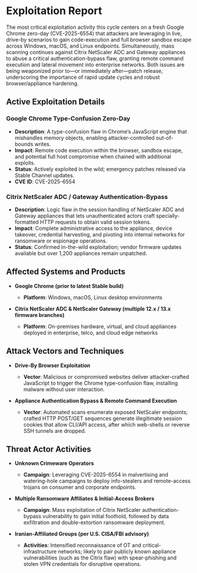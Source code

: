 # Exploitation Report

The most critical exploitation activity this cycle centers on a fresh Google Chrome zero-day (CVE-2025-6554) that attackers are leveraging in live, drive-by scenarios to gain code-execution and full browser sandbox escape across Windows, macOS, and Linux endpoints. Simultaneously, mass scanning continues against Citrix NetScaler ADC and Gateway appliances to abuse a critical authentication-bypass flaw, granting remote command execution and lateral movement into enterprise networks. Both issues are being weaponized prior to—or immediately after—patch release, underscoring the importance of rapid update cycles and robust browser/appliance hardening.

## Active Exploitation Details

### Google Chrome Type-Confusion Zero-Day  
- **Description**: A type-confusion flaw in Chrome’s JavaScript engine that mishandles memory objects, enabling attacker-controlled out-of-bounds writes.  
- **Impact**: Remote code execution within the browser, sandbox escape, and potential full host compromise when chained with additional exploits.  
- **Status**: Actively exploited in the wild; emergency patches released via Stable Channel updates.  
- **CVE ID**: CVE-2025-6554  

### Citrix NetScaler ADC / Gateway Authentication-Bypass  
- **Description**: Logic flaw in the session handling of NetScaler ADC and Gateway appliances that lets unauthenticated actors craft specially-formatted HTTP requests to obtain valid session tokens.  
- **Impact**: Complete administrative access to the appliance, device takeover, credential harvesting, and pivoting into internal networks for ransomware or espionage operations.  
- **Status**: Confirmed in-the-wild exploitation; vendor firmware updates available but over 1,200 appliances remain unpatched.  

## Affected Systems and Products

- **Google Chrome (prior to latest Stable build)**  
  - **Platform**: Windows, macOS, Linux desktop environments  

- **Citrix NetScaler ADC & NetScaler Gateway (multiple 12.x / 13.x firmware branches)**  
  - **Platform**: On-premises hardware, virtual, and cloud appliances deployed in enterprise, telco, and cloud edge networks  

## Attack Vectors and Techniques

- **Drive-By Browser Exploitation**  
  - **Vector**: Malicious or compromised websites deliver attacker-crafted JavaScript to trigger the Chrome type-confusion flaw, installing malware without user interaction.  

- **Appliance Authentication Bypass & Remote Command Execution**  
  - **Vector**: Automated scans enumerate exposed NetScaler endpoints; crafted HTTP POST/GET sequences generate illegitimate session cookies that allow CLI/API access, after which web-shells or reverse SSH tunnels are dropped.  

## Threat Actor Activities

- **Unknown Crimeware Operators**  
  - **Campaign**: Leveraging CVE-2025-6554 in malvertising and watering-hole campaigns to deploy info-stealers and remote-access trojans on consumer and corporate endpoints.  

- **Multiple Ransomware Affiliates & Initial-Access Brokers**  
  - **Campaign**: Mass exploitation of Citrix NetScaler authentication-bypass vulnerability to gain initial foothold, followed by data exfiltration and double-extortion ransomware deployment.  

- **Iranian-Affiliated Groups (per U.S. CISA/FBI advisory)**  
  - **Activities**: Intensified reconnaissance of OT and critical-infrastructure networks; likely to pair publicly known appliance vulnerabilities (such as the Citrix flaw) with spear-phishing and stolen VPN credentials for disruptive operations.